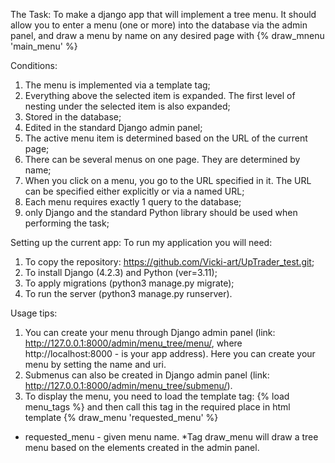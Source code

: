 The Task:
To make a django app that will implement a tree menu. 
It should allow you to enter a menu (one or more) into the database via the admin panel, and draw a menu by name on any desired page
with {% draw_mnenu 'main_menu' %}

Conditions:
1) The menu is implemented via a template tag;
2) Everything above the selected item is expanded. The first level of nesting under the selected item is also expanded;
3) Stored in the database;
4) Edited in the standard Django admin panel;
5) The active menu item is determined based on the URL of the current page;
6) There can be several menus on one page. They are determined by name;
7) When you click on a menu, you go to the URL specified in it. The URL can be specified either explicitly or via a named URL;
8) Each menu requires exactly 1 query to the database;
9) only Django and the standard Python library should be used when performing the task;

Setting up the current app:
To run my application you will need:
1) To copy the repository: https://github.com/Vicki-art/UpTrader_test.git;
2) To install Django (4.2.3) and Python (ver=3.11);
3) To apply migrations (python3 manage.py migrate);
4) To run the server (python3 manage.py runserver).
   
Usage tips:
1) You can create your menu through Django admin panel (link: http://127.0.0.1:8000/admin/menu_tree/menu/, where http://localhost:8000 - is your app address).
Here you can create your menu by setting the name and uri.
2) Submenus can also be created in Django admin panel (link: http://127.0.0.1:8000/admin/menu_tree/submenu/).
3) To display the menu, you need to load the template tag:
{% load menu_tags %} and then call this tag in the required place in html template {% draw_menu 'requested_menu' %}

* requested_menu - given menu name.
*Tag draw_menu will draw a tree menu based on the elements created in the admin panel.

